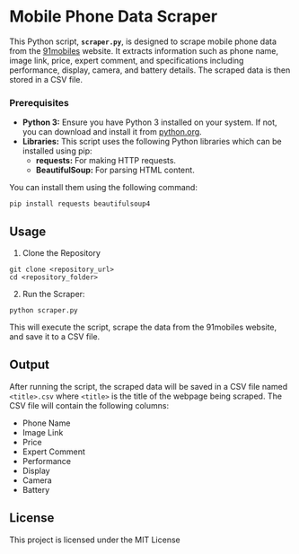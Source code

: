 # Mobile Phone Data Scraper

This Python script, **`scraper.py`**, is designed to scrape mobile phone data from the [91mobiles](https://www.91mobiles.com/top-10-mobiles-in-india) website. It extracts information such as phone name, image link, price, expert comment, and specifications including performance, display, camera, and battery details. The scraped data is then stored in a CSV file.

### Prerequisites
- **Python 3:** Ensure you have Python 3 installed on your system. If not, you can download and install it from [python.org](www.python.org).
- **Libraries:** This script uses the following Python libraries which can be installed using pip:
    - **requests:** For making HTTP requests.
    - **BeautifulSoup:** For parsing HTML content.

You can install them using the following command:

```
pip install requests beautifulsoup4
```

## Usage
1. Clone the Repository 
```
git clone <repository_url>
cd <repository_folder>
```

2. Run the Scraper:
``` 
python scraper.py
```
This will execute the script, scrape the data from the 91mobiles website, and save it to a CSV file.

## Output
After running the script, the scraped data will be saved in a CSV file named `<title>.csv` where `<title>` is the title of the webpage being scraped. The CSV file will contain the following columns:

- Phone Name
- Image Link
- Price
- Expert Comment
- Performance
- Display
- Camera
- Battery

## License
This project is licensed under the MIT License 
